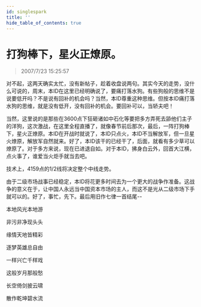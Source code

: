 ```yaml
---
id: singlespark 
title: ''
hide_table_of_contents: true
---
```


# 打狗棒下，星火正燎原。

> 2007/7/23 15:25:57

<div style={{color: '#FF0000', fontWeight: 'bold'}}>

对不起，这两天确实太忙，没有新帖子，趁着收盘说两句。其实今天的走势，没什么可说的，周末，本ID在这里已经明确说了，要痛打落水狗。有些狗般的思维不是说要低开吗？不是说有回补的机会吗？当然，本ID尊重这种思维。但按本ID痛打落水狗的思维，就是没有低开，没有回补的机会。要回补可以，当轿夫吧！
 
当然，这里说的是那些在3600点下狂砸诸如中石化等要把多方弄死去舔他们主子的洋狗，这次激战，在这里全程直播了，就像春节前后那次，最后，一阵打狗棒下，星火正燎原。本ID在开战时就说了，本ID只点火，本ID不当解放军，但一旦星火燎原，解放军自然就来。好了，本ID该干的已经干了，后面，就看有多少草可以燎原了。对于多方来说，现在已进退自如。对于本ID，拂身白云外，回首大江横，点火事了，谁爱当火炬手就当去吧。
 
技术上，4159点的1/2线将决定整个中线走势。
 
由于二级市场战事已经稳定，本ID将花更多时间去为一个更大的战争作准备。这战争的意义在于，让中国人永远当中国资本市场的主人，而这不是光从二级市场下手就可以的。好了，事忙，先下。最后用旧作七律一首结尾--

</div>
 
<div style={{color: '#FF0000', fontSize: '32px', fontWeight: 'bold', textAlign: 'center', marginTop: '30px'}}>

本地风光本地游

非污非净现头头

缘情天地皆精彩

逐梦英雄总自由

一样兴亡千样戏

这般岁月那般愁

长空倚剑披云啸

散作乾坤碧水流
</div>